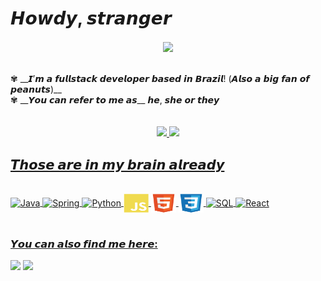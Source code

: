 # 𝙃𝙤𝙬𝙙𝙮, 𝙨𝙩𝙧𝙖𝙣𝙜𝙚𝙧

<div align="center">
   <img height="400em" align="center" src="https://64.media.tumblr.com/112e616f8ee4b34ff28b7f8f004f1121/tumblr_pb7tmmj3zD1ro8ysbo1_500.gifv"/>
   <br>
</div>
<br>
<br>
✾ __𝙄’𝙢 𝙖 𝙛𝙪𝙡𝙡𝙨𝙩𝙖𝙘𝙠 𝙙𝙚𝙫𝙚𝙡𝙤𝙥𝙚𝙧 𝙗𝙖𝙨𝙚𝙙 𝙞𝙣 𝘽𝙧𝙖𝙯𝙞𝙡! (𝘼𝙡𝙨𝙤 𝙖 𝙗𝙞𝙜 𝙛𝙖𝙣 𝙤𝙛 𝙥𝙚𝙖𝙣𝙪𝙩𝙨)__ <br>
✾ __𝙔𝙤𝙪 𝙘𝙖𝙣 𝙧𝙚𝙛𝙚𝙧 𝙩𝙤 𝙢𝙚 𝙖𝙨__ 𝙝𝙚, 𝙨𝙝𝙚 𝙤𝙧 𝙩𝙝𝙚𝙮 <br>
<br>
<br>


<div align="center">
   <a href="https://github.com/beazinat">
   <img height="180em" src="https://github-readme-streak-stats.herokuapp.com/?user=beazinat&theme=omni&hide_border=false"/>
   <img height="180em" src="https://github-readme-stats.vercel.app/api/top-langs/?username=beazinat&theme=omni&show_icons=true&hide_border=false&layout=compact"/>
</div>

## **𝙏𝙝𝙤𝙨𝙚 𝙖𝙧𝙚 𝙞𝙣 𝙢𝙮 𝙗𝙧𝙖𝙞𝙣 𝙖𝙡𝙧𝙚𝙖𝙙𝙮**
<div style="display: inline_block"><br>
   <img align="center" alt="Java" height="30" width="40" src="https://cdn.jsdelivr.net/gh/devicons/devicon@latest/icons/java/java-original.svg">
   <img align="center" alt="Spring" height="30" width="40"src="https://cdn.jsdelivr.net/gh/devicons/devicon@latest/icons/spring/spring-original.svg">
   <img align="center" alt="Python" height="30" width="40" src= "https://cdn.jsdelivr.net/gh/devicons/devicon@latest/icons/python/python-original.svg">
   <img align="center" alt="Js" height="30" width="40" src="https://raw.githubusercontent.com/devicons/devicon/master/icons/javascript/javascript-plain.svg">
   <img align="center" alt="HTML" height="30" width="40" src="https://raw.githubusercontent.com/devicons/devicon/master/icons/html5/html5-original.svg">
   <img align="center" alt="CSS" height="30" width="40" src="https://raw.githubusercontent.com/devicons/devicon/master/icons/css3/css3-original.svg">
   <img align="center" alt="SQL" height="30" width="40" src="https://cdn.jsdelivr.net/gh/devicons/devicon@latest/icons/mysql/mysql-original.svg">
   <img align="center" alt="React" height="30" width="40" src="https://cdn.jsdelivr.net/gh/devicons/devicon@latest/icons/react/react-original.svg">
</div>
 
<br>
 
### 𝙔𝙤𝙪 𝙘𝙖𝙣 𝙖𝙡𝙨𝙤 𝙛𝙞𝙣𝙙 𝙢𝙚 𝙝𝙚𝙧𝙚:
<div> 
   <a href="https://discord.gg/beazinat" target="_blank"><img src="https://img.shields.io/badge/Discord-7289DA?style=for-the-badge&logo=discord&logoColor=white" target="_blank"></a>
   <a href="https://www.linkedin.com/in/beagonca" target="_blank"><img src="https://img.shields.io/badge/-LinkedIn-%230077B5?style=for-the-badge&logo=linkedin&logoColor=white" target="_blank"></a>
</div>
